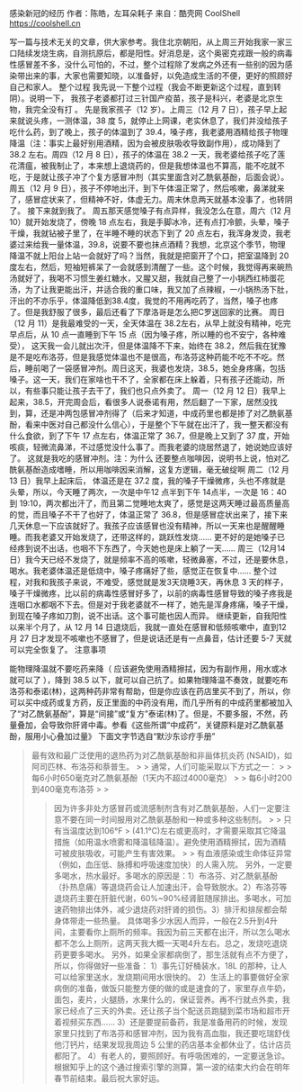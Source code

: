 感染新冠的经历
作者：陈皓，左耳朵耗子
来自：酷壳网 CoolShell https://coolshell.cn

写一篇与技术无关的文章，供大家参考。我住北京朝阳，从上周三开始我家一家三口陆续发烧生病，自测抗原后，都是阳性。好消息是，这个奥密克戎跟一般的病毒性感冒差不多，没什么可怕的，不过，整个过程除了发病之外还有一些别的因为感染带出来的事，大家也需要知晓，以准备好，以免造成生活的不便，更好的照顾好自己和家人。
整个过程
我先说一下整个过程（我会不断更新这个过程，直到转阴）。说明一下， 我孩子老婆都打过三针国产疫苗，孩子是科兴，老婆是北京生物，我完全没有打 。
先是我家孩子（12 岁）。上周三（12 月 7 日），孩子早上起来就说头疼，一测体温，38 度 5，就停止上网课，老实休息了，我们并没给孩子吃什么药，到了晚上，孩子的体温到了 39.4，嗓子疼，我老婆用酒精给孩子物理降温（注：事实上最好别用酒精，因为会被皮肤吸收导致副作用），成功降到了 38.2 左右。周四（12 月 8 日），孩子的体温在 38.2 一天，我老婆给孩子吃了莲花清瘟，被我制止了，本来想上退烧药的，但是我想体温也不算高，能不吃就不吃，于是就让孩子冲了个复方感冒冲剂（其实里面含对乙酰氨基酚，后面会说）。周五（12 月 9 日），孩子不停地出汗，到下午体温正常了，然后咳嗽，鼻涕就来了，感冒症状来了，但精神不好，体虚无力。周末休息两天就基本没事了，也转阴了。
接下来就到我了。
周五那天感觉嗓子有点异样，我没怎么在意，周六（12 月 10）就开始发烧了，傍晚 18 点左右，我是手脚冰冷，还有点打冷颤，头晕，嗓子干燥，我就钻被子里了，在半睡不睡的状态下到了 20 点左右，我浑身发烫，我老婆过来给我一量体温，39.8，说要不要也抹点酒精？我想，北京这个季节，物理降温不就上阳台上站一会就好了吗？当然，我就是把窗开了个口，把室温降到 20 度左右，然后，短袖短裤呆了一会就感到清醒了一些。这个时候，我觉得再来碗热汤就好了，我喝不习惯生姜红糖水，又腥又甜，我就自己整了一小锅西红柿蛋花汤，为了让我更能出汗，并适合我的重口味，我又加了点辣椒，一小锅热汤下肚，汗出的不亦乐乎，体温降低到38.4度，我觉的不用再吃药了，当然，嗓子也疼了。但是我舒服了很多，最后还看了下摩洛哥是怎么把C罗送回家的比赛。
周日（12 月 11）是我最难受的一天，全天体温在 38.2左右，从早上就没有精神，吃完早点后，从 10 点一直睡到下午 15 点（因为嗓子疼，所以睡的也不安宁，各种难受）， 这天我一会儿就出次汗，但是体温降不下来，始终在 38.2，然后我在犹豫是不是吃布洛芬，但是我感觉体温也不是很高，布洛芬这种药能不吃不不吃。然后，睡前喝了一袋感冒冲剂。周日这天，我婆也发烧，38.5，她全身疼痛，包括嗓子。这一天，我们在家啥也干不了，全家都在床上躲着，只有孩子还能动，所以，有些事只能让孩子去干了，我们也只点外卖了。
周一（12 月 12 日）我早上起来，38.5，开完周会后，看很多人说泰诺有用，然后翻了一下家，居然没找到，算，还是冲两包感冒冲剂得了（后来才知道，中成药里也都是掺了对乙酰氨基酚，看来中医对自己都没什么信心），于是整个下午就在出汗了，我一整天都没有什么食欲，到了下午 17 点左右，体温正常了 36.7，但是晚上又到了 37 度，开始咳痰，轻微流鼻涕，不过感觉没什么事了。而我老婆的烧居然退了，她说她应该好了。
这就是我吃的感冒冲剂。注：为什么 还要整点咖啡因，说明书上说，怕对乙酰氨基酚造成嗜睡，所以用咖啡因来消解，这复方逻辑，毫无破绽啊
周二（12 月 13 日）我早上起床后， 体温还是在 37.2 度，我的嗓子干燥微疼，头也不疼就是头晕，所以，今天睡了两次，一次是中午12 点半到下午 14点半，一次是 16：40 到 19:10，两次都出汗了，而且第二觉睡地太爽了，感觉是这两天睡过最高质量高的觉，而且嗓子不干了也好了，体温正常了 36.8，但是感冒症状出来了，接下来几天休息一下应该就好了。我孩子应该感冒也没有精神，所以一天来也是醒醒睡睡。而我老婆又开始发烧了，还带这样的，跳跃性发烧…… 更不好的是她嗓子已经疼到说不出话，也咽不下东西了，今天她也是床上躺了一天……
周三（12月14日）我今天已经不发烧了，就是频率不高的咳嗽，轻微鼻塞，不过，还是要休息，喝水。我老婆体温还是低烧中，嗓子疼痛好了些，感觉正在恢复中……
整个过程，对我和我孩子来说，不难受，感觉就是发3天烧睡3天，再休息 3 天的样子，嗓子干燥微疼，比以前的病毒性感冒好多了，以前的病毒性感冒导致的嗓子疼我是连咽口水都咽不下去。但是对于我老婆就不一样了，她先是浑身疼痛，嗓子干燥，到现在嗓子疼如刀割，说不出话。这个事可能也因人而异。
继续更新，自我阳性以来半个月了，从 12 月 14 日退烧后，我就一直处在感冒和低频咳嗽中，直到12 月 27 日才发现不咳嗽也不感冒了，但是说话还是有一点鼻音，估计还要 5-7 天就可以完全恢复了。
注意事项

能物理降温就不要吃药来降（ 应该避免使用酒精擦拭，因为有副作用，用水或冰就可以了 ），降到 38.5 以下，就可以自己抗了。如果物理降温不奏效，就要吃布洛芬和泰诺(林)，这两种药非常有帮助，但是你应该在药店里买不到了，所以，你可以买中成药或复方药，反正里面的中药没有用，而几乎所有的中成药里都被加入了“对乙酰氨基酚”，算是“间接”或“复方”泰诺(林)了。但是，不要多服，不然，药量叠加，会导致你肝肾中毒。参看《这些所谓“中成药”，关键原料是对乙酰氨基酚，服用小心叠加过量》
下面文字节选自“默沙东诊疗手册”
> 最有效和最广泛使用的退热药为对乙酰氨基酚和非甾体抗炎药 (NSAID)，如阿司匹林、布洛芬和萘普生。 > > 通常，人们可能采取以下方式之一： > > 每6小时650毫克对乙酰氨基酚（1天内不超过4000毫克） > > 每6小时200到400毫克布洛芬 > >
> > 因为许多非处方感冒药或流感制剂含有对乙酰氨基酚，人们一定要注意不要在同一时间服用对乙酰氨基酚和一种或多种这些制剂。 > > 只有当温度达到106°F > (41.1°C)左右或更高时，才需要采取其它降温措施（如用温水喷雾和降温毯降温）。避免使用酒精擦拭，因为酒精可被皮肤吸收，可能产生有害效果。 > > 有血液感染或生命体征异常（例如，血压低、脉搏和呼吸速度加快）的人需入院。
另外，一定要多喝水，热水最好。多喝水的原因是：1）布洛芬、对乙酰氨基酚（扑热息痛）等退烧药会让人加速出汗，会导致脱水。2）布洛芬等退烧药主要在肝脏代谢，60%~90%经肾脏随尿排出。多喝水，可加速药物排出体外，减少退烧药对肝肾的损伤。3）排汗和排尿都会帮身体带走一些热量。
具体喝多少水因人而异，一般在2.5升到4升间，主要看你上厕所的频率。我因为前三天都在出汗，所以怎么喝水都不怎么上厕所，这两天我大概一天喝4升左右。总之，发烧吃退烧药更要多喝水。
另外，如果全家都病倒了，那生活就有点不方便了，所以，你得做好一些准备：
1）事先订好桶装水，18L 的那种，让人可以给家里送水，发烧期间用水很快的。
2）生活上的事要做好全家病倒的准备，做饭只能整方便的做的或是速食的了，家里存点牛奶，面包，麦片，火腿肠，水果什么的，保证营养。再不行就点外卖，我家已经点了三天的外卖。还让孩子当个配送员跑腿到菜市场和超市开着视频买东西……
3）还是要提前备药，我是准备用药的时候，发现家里只找到了布洛芬和感冒冲剂，因为我有高血脂，我还要吃瑞舒伐他汀钙片，结果发现我周边 5 公里的药店基本全都休业了，估计店员都阳了。
4）有老人的，要照顾好。有呼吸困难的，一定要送急诊。
根据知乎上的这个通过搜索引擎的测算，第一波的结束大约会在明年春节前结束。最后祝大家好运。